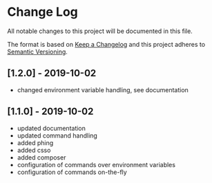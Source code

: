 # Change Log
All notable changes to this project will be documented in this file.

The format is based on [Keep a Changelog](http://keepachangelog.com/)
and this project adheres to [Semantic Versioning](http://semver.org/).


## [1.2.0] - 2019-10-02
- changed environment variable handling, see documentation


## [1.1.0] - 2019-10-02
- updated documentation
- updated command handling
- added phing
- added csso
- added composer
- configuration of commands over environment variables
- configuration of commands on-the-fly